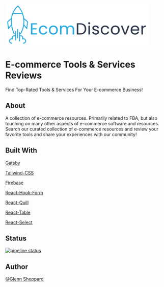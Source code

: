 <img src="/src/images/logo_ecomdiscover.png" alt="EcomDiscover Logo" height="128" />

# E-commerce Tools & Services Reviews

Find Top-Rated Tools & Services For Your E-commerce Business!

## About

A collection of e-commerce resources. Primarily related to FBA, but also touching on many other aspects of e-commerce software and resources. 
Search our curated collection of e-commerce resources and review your favorite tools and share your experiences with our community!


## Built With

[Gatsby](https://github.com/gatsbyjs/gatsby)

[Tailwind-CSS](https://tailwindcss.com)

[Firebase](https://firebase.io)

[React-Hook-Form](https://react-hook-form.com/)

[React-Quill](https://github.com/zenoamaro/react-quill)

[React-Table](https://github.com/tannerlinsley/react-table)

[React-Select](https://react-select.com/home)

## Status
[![pipeline status](https://gitlab.com/gsheppard.yang/eseller-tools-app/badges/release/pipeline.svg)](https://gitlab.com/gsheppard.yang/eseller-tools-app/-/commits/release)

## Author

[@Glenn Sheppard](https://glennsheppard.dev)
                           